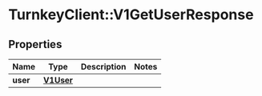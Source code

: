 # TurnkeyClient::V1GetUserResponse

## Properties
Name | Type | Description | Notes
------------ | ------------- | ------------- | -------------
**user** | [**V1User**](V1User.md) |  | 

